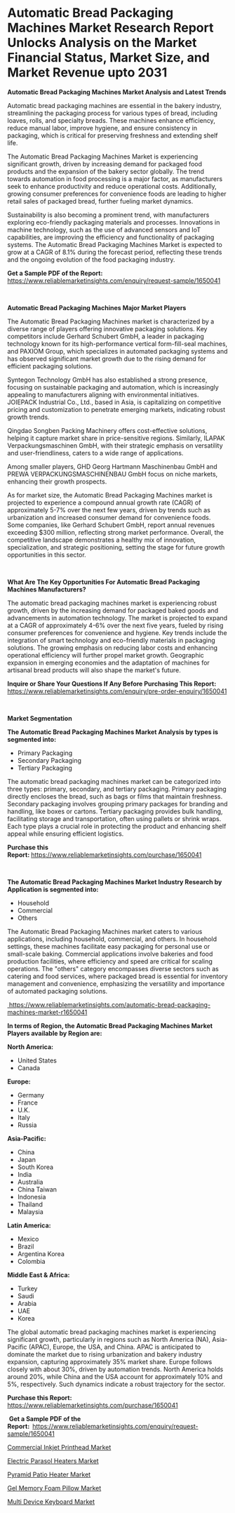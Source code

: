 <p><h1>Automatic Bread Packaging Machines Market Research Report Unlocks Analysis on the Market Financial Status, Market Size, and Market Revenue upto 2031</h1></p><p><strong>Automatic Bread Packaging Machines Market Analysis and Latest Trends</strong></p>
<p><p>Automatic bread packaging machines are essential in the bakery industry, streamlining the packaging process for various types of bread, including loaves, rolls, and specialty breads. These machines enhance efficiency, reduce manual labor, improve hygiene, and ensure consistency in packaging, which is critical for preserving freshness and extending shelf life.</p><p>The Automatic Bread Packaging Machines Market is experiencing significant growth, driven by increasing demand for packaged food products and the expansion of the bakery sector globally. The trend towards automation in food processing is a major factor, as manufacturers seek to enhance productivity and reduce operational costs. Additionally, growing consumer preferences for convenience foods are leading to higher retail sales of packaged bread, further fueling market dynamics.</p><p>Sustainability is also becoming a prominent trend, with manufacturers exploring eco-friendly packaging materials and processes. Innovations in machine technology, such as the use of advanced sensors and IoT capabilities, are improving the efficiency and functionality of packaging systems. The Automatic Bread Packaging Machines Market is expected to grow at a CAGR of 8.1% during the forecast period, reflecting these trends and the ongoing evolution of the food packaging industry.</p></p>
<p><strong>Get a Sample PDF of the Report:&nbsp;</strong> <a href="https://www.reliablemarketinsights.com/enquiry/request-sample/1650041?utm_campaign=1264&utm_medium=2&utm_source=Github&utm_content=ia&utm_term=26092024&utm_id=automatic-bread-packaging-machines">https://www.reliablemarketinsights.com/enquiry/request-sample/1650041</a></p>
<p>&nbsp;</p>
<p><strong>Automatic Bread Packaging Machines Major Market Players</strong></p>
<p><p>The Automatic Bread Packaging Machines market is characterized by a diverse range of players offering innovative packaging solutions. Key competitors include Gerhard Schubert GmbH, a leader in packaging technology known for its high-performance vertical form-fill-seal machines, and PAXIOM Group, which specializes in automated packaging systems and has observed significant market growth due to the rising demand for efficient packaging solutions.</p><p>Syntegon Technology GmbH has also established a strong presence, focusing on sustainable packaging and automation, which is increasingly appealing to manufacturers aligning with environmental initiatives. JOIEPACK Industrial Co., Ltd., based in Asia, is capitalizing on competitive pricing and customization to penetrate emerging markets, indicating robust growth trends.</p><p>Qingdao Songben Packing Machinery offers cost-effective solutions, helping it capture market share in price-sensitive regions. Similarly, ILAPAK Verpackungsmaschinen GmbH, with their strategic emphasis on versatility and user-friendliness, caters to a wide range of applications.</p><p>Among smaller players, GHD Georg Hartmann Maschinenbau GmbH and PREWA VERPACKUNGSMASCHINENBAU GmbH focus on niche markets, enhancing their growth prospects. </p><p>As for market size, the Automatic Bread Packaging Machines market is projected to experience a compound annual growth rate (CAGR) of approximately 5-7% over the next few years, driven by trends such as urbanization and increased consumer demand for convenience foods. Some companies, like Gerhard Schubert GmbH, report annual revenues exceeding $300 million, reflecting strong market performance. Overall, the competitive landscape demonstrates a healthy mix of innovation, specialization, and strategic positioning, setting the stage for future growth opportunities in this sector.</p></p>
<p>&nbsp;</p>
<p><strong>What Are The Key Opportunities For Automatic Bread Packaging Machines Manufacturers?</strong></p>
<p><p>The automatic bread packaging machines market is experiencing robust growth, driven by the increasing demand for packaged baked goods and advancements in automation technology. The market is projected to expand at a CAGR of approximately 4-6% over the next five years, fueled by rising consumer preferences for convenience and hygiene. Key trends include the integration of smart technology and eco-friendly materials in packaging solutions. The growing emphasis on reducing labor costs and enhancing operational efficiency will further propel market growth. Geographic expansion in emerging economies and the adaptation of machines for artisanal bread products will also shape the market's future.</p></p>
<p><strong>Inquire or Share Your Questions If Any Before Purchasing This Report:</strong> <a href="https://www.reliablemarketinsights.com/enquiry/pre-order-enquiry/1650041?utm_campaign=1264&utm_medium=2&utm_source=Github&utm_content=ia&utm_term=26092024&utm_id=automatic-bread-packaging-machines">https://www.reliablemarketinsights.com/enquiry/pre-order-enquiry/1650041</a></p>
<p>&nbsp;</p>
<p><strong>Market Segmentation</strong></p>
<p><strong>The Automatic Bread Packaging Machines Market Analysis by types is segmented into:</strong></p>
<p><ul><li>Primary Packaging</li><li>Secondary Packaging</li><li>Tertiary Packaging</li></ul></p>
<p><p>The automatic bread packaging machines market can be categorized into three types: primary, secondary, and tertiary packaging. Primary packaging directly encloses the bread, such as bags or films that maintain freshness. Secondary packaging involves grouping primary packages for branding and handling, like boxes or cartons. Tertiary packaging provides bulk handling, facilitating storage and transportation, often using pallets or shrink wraps. Each type plays a crucial role in protecting the product and enhancing shelf appeal while ensuring efficient logistics.</p></p>
<p><strong>Purchase this Report:&nbsp;</strong><a href="https://www.reliablemarketinsights.com/purchase/1650041?utm_campaign=1264&utm_medium=2&utm_source=Github&utm_content=ia&utm_term=26092024&utm_id=automatic-bread-packaging-machines">https://www.reliablemarketinsights.com/purchase/1650041</a></p>
<p>&nbsp;</p>
<p><strong>The Automatic Bread Packaging Machines Market Industry Research by Application is segmented into:</strong></p>
<p><ul><li>Household</li><li>Commercial</li><li>Others</li></ul></p>
<p><p>The Automatic Bread Packaging Machines market caters to various applications, including household, commercial, and others. In household settings, these machines facilitate easy packaging for personal use or small-scale baking. Commercial applications involve bakeries and food production facilities, where efficiency and speed are critical for scaling operations. The "others" category encompasses diverse sectors such as catering and food services, where packaged bread is essential for inventory management and convenience, emphasizing the versatility and importance of automated packaging solutions.</p></p>
<p><a href="https://www.reliablemarketinsights.com/automatic-bread-packaging-machines-market-r1650041?utm_campaign=1264&utm_medium=2&utm_source=Github&utm_content=ia&utm_term=26092024&utm_id=automatic-bread-packaging-machines">&nbsp;https://www.reliablemarketinsights.com/automatic-bread-packaging-machines-market-r1650041</a></p>
<p><strong>In terms of Region, the Automatic Bread Packaging Machines Market Players available by Region are:</strong></p>
<p>
    <p> <strong> North America: </strong>
        <ul>
            <li>United States</li>
            <li>Canada</li>
        </ul>
        </p> 
    <p> <strong> Europe: </strong>
        <ul>
            <li>Germany</li>
            <li>France</li>
            <li>U.K.</li>
            <li>Italy</li>
            <li>Russia</li>
        </ul>
        </p> 
    <p> <strong> Asia-Pacific: </strong>
        <ul>
            <li>China</li>
            <li>Japan</li>
            <li>South Korea</li>
            <li>India</li>
            <li>Australia</li>
            <li>China Taiwan</li>
            <li>Indonesia</li>
            <li>Thailand</li>
            <li>Malaysia</li>
        </ul>
        </p> 
    <p> <strong> Latin America: </strong>
        <ul>
            <li>Mexico</li>
            <li>Brazil</li>
            <li>Argentina Korea</li>
            <li>Colombia</li>
        </ul>
        </p> 
    <p> <strong> Middle East & Africa: </strong>
        <ul>
            <li>Turkey</li>
            <li>Saudi</li>
            <li>Arabia</li>
            <li>UAE</li>
            <li>Korea</li>
        </ul>
    </p>
    </p>
<p><p>The global automatic bread packaging machines market is experiencing significant growth, particularly in regions such as North America (NA), Asia-Pacific (APAC), Europe, the USA, and China. APAC is anticipated to dominate the market due to rising urbanization and bakery industry expansion, capturing approximately 35% market share. Europe follows closely with about 30%, driven by automation trends. North America holds around 20%, while China and the USA account for approximately 10% and 5%, respectively. Such dynamics indicate a robust trajectory for the sector.</p></p>
<p><strong>Purchase this Report: </strong><a href="https://www.reliablemarketinsights.com/purchase/1650041?utm_campaign=1264&utm_medium=2&utm_source=Github&utm_content=ia&utm_term=26092024&utm_id=automatic-bread-packaging-machines">https://www.reliablemarketinsights.com/purchase/1650041</a></p>
<p>&nbsp;<strong>Get a Sample PDF of the Report:&nbsp;&nbsp;</strong><a href="https://www.reliablemarketinsights.com/enquiry/request-sample/1650041?utm_campaign=1264&utm_medium=2&utm_source=Github&utm_content=ia&utm_term=26092024&utm_id=automatic-bread-packaging-machines">https://www.reliablemarketinsights.com/enquiry/request-sample/1650041</a></p>
<p><strong></strong></p>
<p><p><a href="https://github.com/gdfhhhj/Market-Research-Report-List-6/blob/main/commercial-inkjet-printhead-market.md?utm_campaign=1264&utm_medium=2&utm_source=Github&utm_content=ia&utm_term=26092024&utm_id=automatic-bread-packaging-machines">Commercial Inkjet Printhead Market</a></p><p><a href="https://www.linkedin.com/pulse/electric-parasol-heaters-market-trends-detailed-study-its-segmentation-kjlhf?trackingId=jnkTl%2BWeTDy0U2HvUPh2Rg%3D%3D&utm_campaign=1264&utm_medium=2&utm_source=Github&utm_content=ia&utm_term=26092024&utm_id=automatic-bread-packaging-machines">Electric Parasol Heaters Market</a></p><p><a href="https://www.linkedin.com/pulse/what-growth-drivers-pyramid-patio-heater-market-comprehensive-rappf?trackingId=MTNkaDMwTNKAlrTzE%2Byiew%3D%3D&utm_campaign=1264&utm_medium=2&utm_source=Github&utm_content=ia&utm_term=26092024&utm_id=automatic-bread-packaging-machines">Pyramid Patio Heater Market</a></p><p><a href="https://issuu.com/reportprime-2/docs/gel-memory-foam-pillow-market-size-_bc825d1bfe66ac?utm_campaign=1264&utm_medium=2&utm_source=Github&utm_content=ia&utm_term=26092024&utm_id=automatic-bread-packaging-machines">Gel Memory Foam Pillow Market</a></p><p><a href="https://issuu.com/reportprime-2/docs/multi-device-keyboard-market-size-2_7cc5f8484f2cc6?utm_campaign=1264&utm_medium=2&utm_source=Github&utm_content=ia&utm_term=26092024&utm_id=automatic-bread-packaging-machines">Multi Device Keyboard Market</a></p></p>